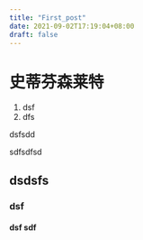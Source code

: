 ```yaml
---
title: "First_post"
date: 2021-09-02T17:19:04+08:00
draft: false
---
```

# 史蒂芬森莱特
1. dsf
2. dfs

dsfsdd

sdfsdfsd

##  dsdsfs
### dsf
#### dsf sdf 
